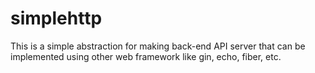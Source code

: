 # simplehttp
This is a simple abstraction for making back-end API server that can be implemented using other web framework like gin, echo, fiber, etc.
